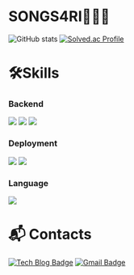 # SONGS4RI🙈🙉🙊

![GitHub stats](https://github-readme-stats.vercel.app/api?username=SONGS4RI&show_icons=true&theme=radical)
[![Solved.ac Profile](http://mazassumnida.wtf/api/v2/generate_badge?boj=aoleejohn)](https://solved.ac/aoleejohn/)

# 🛠️Skills
### Backend
<img src="https://img.shields.io/badge/spring-6DB33F?style=for-the-badge&logo=spring&logoColor=white"></a>
<img src="https://img.shields.io/badge/spring_boot-6DB33F?style=for-the-badge&logo=springboot&logoColor=white"></a>
<img src="https://img.shields.io/badge/mysql-4479A1?style=for-the-badge&logo=mysql&logoColor=white"></a>

### Deployment
<img src="https://img.shields.io/badge/DOCKER-007396?style=for-the-badge&logo=DOCKER&logoColor=white"></a>
<img src="https://img.shields.io/badge/amazon_aws-232F3E?style=for-the-badge&logo=amazonaws&logoColor=white"></a>

### Language
<img src="https://img.shields.io/badge/JAVA-007396?style=for-the-badge&logo=java&logoColor=white"></a>

# :mailbox_with_mail: Contacts
[![Tech Blog Badge](http://img.shields.io/badge/-Tech%20blog-black?style=flat-square&logo=vercel)](https://songs4ri.oopy.io/)
[![Gmail Badge](https://img.shields.io/badge/Gmail-d14836?style=flat-square&logo=Gmail&logoColor=white&link=mailto:kimsh1691@gmail.com)](mailto:aoleejohn@gmail.com)
